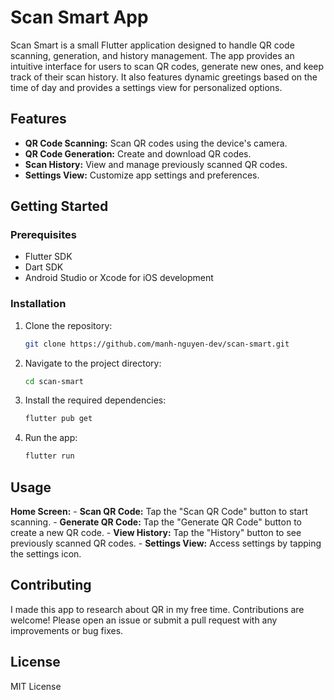 # Scan Smart App

Scan Smart is a small Flutter application designed to handle QR code scanning, generation, and history management. The app provides an intuitive interface for users to scan QR codes, generate new ones, and keep track of their scan history. It also features dynamic greetings based on the time of day and provides a settings view for personalized options.

## Features

- **QR Code Scanning:** Scan QR codes using the device's camera.
- **QR Code Generation:** Create and download QR codes.
- **Scan History:** View and manage previously scanned QR codes.
- **Settings View:** Customize app settings and preferences.

## Getting Started

### Prerequisites

- Flutter SDK
- Dart SDK
- Android Studio or Xcode for iOS development

### Installation

1. Clone the repository:
   ```bash
   git clone https://github.com/manh-nguyen-dev/scan-smart.git
   ```
2. Navigate to the project directory:
   ```bash
   cd scan-smart
   ```
3. Install the required dependencies:
   ```bash
   flutter pub get
   ```
4. Run the app:
   ```bash
   flutter run
   ```
   
## Usage

**Home Screen:**
    - **Scan QR Code:** Tap the "Scan QR Code" button to start scanning.
    - **Generate QR Code:** Tap the "Generate QR Code" button to create a new QR code.
    - **View History:** Tap the "History" button to see previously scanned QR codes.
    - **Settings View:** Access settings by tapping the settings icon.

## Contributing

I made this app to research about QR in my free time. Contributions are welcome! Please open an issue or submit a pull request with any improvements or bug fixes.

## License

MIT License
